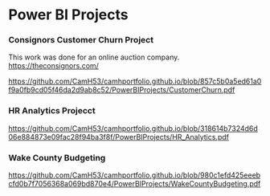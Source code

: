 # Power BI Projects

### Consignors Customer Churn Project
This work was done for an online auction company. https://theconsignors.com/

https://github.com/CamH53/camhportfolio.github.io/blob/857c5b0a5ed61a0f9a0fb9cd05f46da2d9ab8c52/PowerBIProjects/CustomerChurn.pdf

### HR Analytics Projecct

https://github.com/CamH53/camhportfolio.github.io/blob/318614b7324d6d06e884873e09fac28f94ba3f8f/PowerBIProjects/HR_Analytics.pdf

### Wake County Budgeting

https://github.com/CamH53/camhportfolio.github.io/blob/980c1efd425eeebcfd0b7f7056368a069bd870e4/PowerBIProjects/WakeCountyBudgeting.pdf


